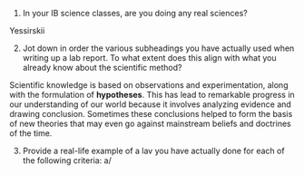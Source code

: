 1. In your IB science classes, are you doing any real sciences?

Yessirskii

2. Jot down in order the various subheadings you have actually used when writing up a lab report. To what extent does this align with what you already know about the scientific method?

Scientific knowledge is based on observations and experimentation, along with the formulation of **hypotheses**. This has lead to remarkable progress in our understanding of our world because it involves analyzing evidence and drawing conclusion. Sometimes these conclusions helped to form the basis of new theories that may even go against mainstream beliefs and doctrines of the time. 

3. Provide a real-life example of a lav you have actually done for each of the following criteria: 
  a/ 